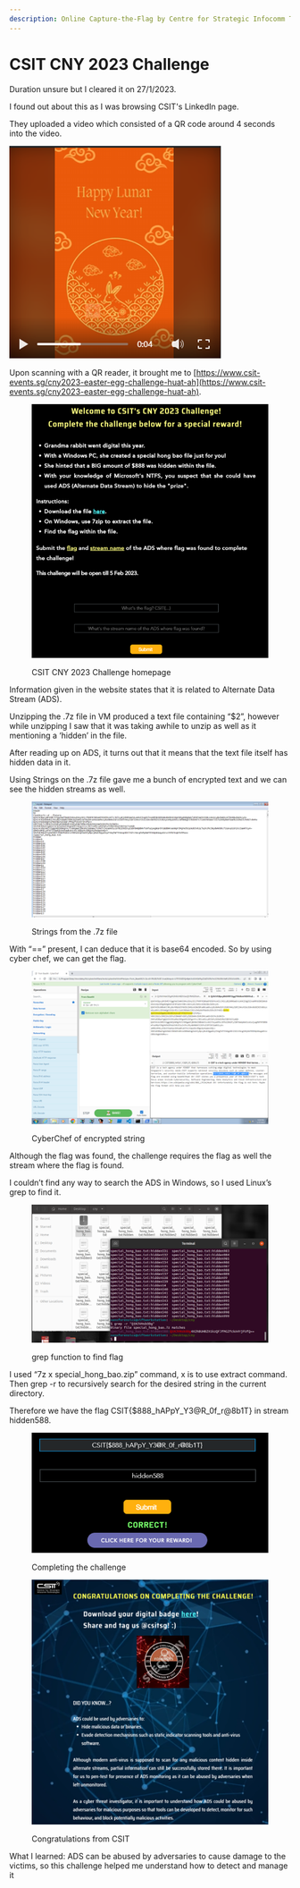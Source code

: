 ```yaml
---
description: Online Capture-the-Flag by Centre for Strategic Infocomm Technologies
---
```


# CSIT CNY 2023 Challenge

Duration unsure but I cleared it on 27/1/2023.

I found out about this as I was browsing CSIT's LinkedIn page.

They uploaded a video which consisted of a QR code around 4 seconds into the video.

![](<../.gitbook/assets/image (6) (1).png>)

Upon scanning with a QR reader, it brought me to [https://www.csit-events.sg/cny2023-easter-egg-challenge-huat-ah](https://www.csit-events.sg/cny2023-easter-egg-challenge-huat-ah).

<figure><img src="../.gitbook/assets/image (13) (1).png" alt=""><figcaption><p>CSIT CNY 2023 Challenge homepage</p></figcaption></figure>

Information given in the website states that it is related to Alternate Data Stream (ADS).

Unzipping the .7z file in VM produced a text file containing “$2”, however while unzipping I saw that it was taking awhile to unzip as well as it mentioning a ‘hidden’ in the file.

After reading up on ADS, it turns out that it means that the text file itself has hidden data in it.

Using Strings on the .7z file gave me a bunch of encrypted text and we can see the hidden streams as well.

<figure><img src="../.gitbook/assets/image (1) (1).png" alt=""><figcaption><p>Strings from the .7z file</p></figcaption></figure>

With “==” present, I can deduce that it is base64 encoded. So by using cyber chef, we can get the flag.

<figure><img src="../.gitbook/assets/image (12) (1).png" alt=""><figcaption><p>CyberChef of encrypted string</p></figcaption></figure>

Although the flag was found, the challenge requires the flag as well the stream where the flag is found.

I couldn’t find any way to search the ADS in Windows, so I used Linux’s grep to find it.

<figure><img src="../.gitbook/assets/image (21) (1).png" alt=""><figcaption><p>grep function to find flag</p></figcaption></figure>

I used “7z x special\_hong\_bao.zip” command, x is to use extract command. Then grep -r to recursively search for the desired string in the current directory.

Therefore we have the flag CSIT{$888\_hAPpY\_Y3@R\_0f\_r@8b1T} in stream hidden588.

<figure><img src="../.gitbook/assets/image (22).png" alt=""><figcaption><p>Completing the challenge</p></figcaption></figure>

<figure><img src="../.gitbook/assets/image (17).png" alt=""><figcaption><p>Congratulations from CSIT</p></figcaption></figure>



What I learned: ADS can be abused by adversaries to cause damage to the victims, so this challenge helped me understand how to detect and manage it
